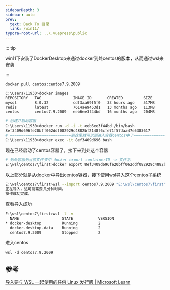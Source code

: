 ```yaml
---
sidebarDepth: 3
sidebar: auto
prev:
  text: Back To 目录
  link: /win11/
typora-root-url: ..\.vuepress\public
---
```






::: tip

win11下安装了DockerDesktop来通过docker到处centos的版本，从而通过wsl来安装

:::



```sh
docker pull centos:centos7.9.2009

C:\Users\11930>docker images
REPOSITORY   TAG              IMAGE ID       CREATED         SIZE
mysql        8.0.32           cdf3aa69f5f0   33 hours ago    517MB
redis        latest           7614ae9453d1   13 months ago   113MB
centos       centos7.9.2009   eeb6ee3f44bd   16 months ago   204MB

# 创建并启动容器
C:\Users\11930>docker run -d -i -t eeb6ee3f44bd /bin/bash
8ef3409d696fe20bff062ddf082929c4882bf2148f6cfe71f57daa47e5383617
# ===========================到这里就可以到进入容器centos中了========================
C:\Users\11930>docker exec -it 8ef3409d696 bash
```

现在已经启动了centos容器了，接下来到处这个容器

```sh
# 到处容器到当前文件夹中 docker export containerID -o 文件名
E:\wsl\centos7\first>docker export 8ef3409d696fe20bff062ddf082929c4882bf2148f6cfe71f57daa47e5383617 -o centos.tar
```

以上部分就是从docker中导出centos容器，接下使用wsl导入这个centos子系统

```sh
E:\wsl\centos7\first>wsl --import centos7.9.2009 "E:\wsl\centos7\first" "E:\wsl\centos7\first\centos.tar" --version 2
正在导入，这可能需要几分钟时间。
操作成功完成。
```

查看导入成功

```sh
E:\wsl\centos7\first>wsl -l -v
  NAME                   STATE           VERSION
* docker-desktop         Running         2
  docker-desktop-data    Running         2
  centos7.9.2009         Stopped         2
```



进入centos

```
wsl -d centos7.9.2009
```



## 参考

[导入要与 WSL 一起使用的任何 Linux 发行版 | Microsoft Learn](https://learn.microsoft.com/zh-cn/windows/wsl/use-custom-distro)

